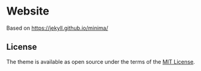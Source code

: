 # Website

Based on https://jekyll.github.io/minima/

## License

The theme is available as open source under the terms of the [MIT License](http://opensource.org/licenses/MIT).
